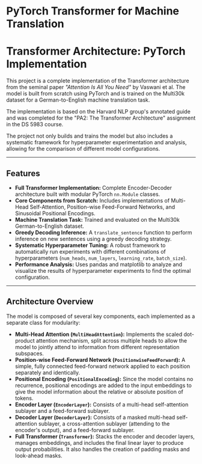 # PyTorch Transformer for Machine Translation
# Transformer Architecture: PyTorch Implementation

This project is a complete implementation of the Transformer architecture from the seminal paper _"Attention Is All You Need"_ by Vaswani et al. The model is built from scratch using PyTorch and is trained on the Multi30k dataset for a German-to-English machine translation task.

The implementation is based on the Harvard NLP group's annotated guide and was completed for the "PA2: The Transformer Architecture" assignment in the DS 5983 course.

The project not only builds and trains the model but also includes a systematic framework for hyperparameter experimentation and analysis, allowing for the comparison of different model configurations.


---

## Features

- **Full Transformer Implementation:** Complete Encoder-Decoder architecture built with modular PyTorch `nn.Module` classes.
- **Core Components from Scratch:** Includes implementations of Multi-Head Self-Attention, Position-wise Feed-Forward Networks, and Sinusoidal Positional Encodings.
- **Machine Translation Task:** Trained and evaluated on the Multi30k German-to-English dataset.
- **Greedy Decoding Inference:** A `translate_sentence` function to perform inference on new sentences using a greedy decoding strategy.
- **Systematic Hyperparameter Tuning:** A robust framework to automatically run experiments with different combinations of hyperparameters (`num_heads`, `num_layers`, `learning_rate`, `batch_size`).
- **Performance Analysis:** Uses pandas and matplotlib to analyze and visualize the results of hyperparameter experiments to find the optimal configuration.

---

## Architecture Overview

The model is composed of several key components, each implemented as a separate class for modularity:

- **Multi-Head Attention (`MultiHeadAttention`):** Implements the scaled dot-product attention mechanism, split across multiple heads to allow the model to jointly attend to information from different representation subspaces.
- **Position-wise Feed-Forward Network (`PositionwiseFeedForward`):** A simple, fully connected feed-forward network applied to each position separately and identically.
- **Positional Encoding (`PositionalEncoding`):** Since the model contains no recurrence, positional encodings are added to the input embeddings to give the model information about the relative or absolute position of tokens.
- **Encoder Layer (`EncoderLayer`):** Consists of a multi-head self-attention sublayer and a feed-forward sublayer.
- **Decoder Layer (`DecoderLayer`):** Consists of a masked multi-head self-attention sublayer, a cross-attention sublayer (attending to the encoder's output), and a feed-forward sublayer.
- **Full Transformer (`Transformer`):** Stacks the encoder and decoder layers, manages embeddings, and includes the final linear layer to produce output probabilities. It also handles the creation of padding masks and look-ahead masks.

